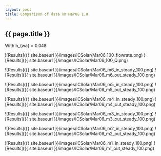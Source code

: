 ```yaml
---
layout: post
title: Comparison of data on Mar06 1.0
---
```

{{ page.title }}
-----------------
With h_{wa} = 0.048

![Results]({{ site.baseurl }}/images/ICSolar/Mar06_100_flowrate.png) ![Results]({{ site.baseurl }}/images/ICSolar/Mar06_100_Q.png)

![Results]({{ site.baseurl }}/images/ICSolar/Mar06_m6_in_steady_100.png) ![Results]({{ site.baseurl }}/images/ICSolar/Mar06_m6_out_steady_100.png)

![Results]({{ site.baseurl }}/images/ICSolar/Mar06_m5_in_steady_100.png) ![Results]({{ site.baseurl }}/images/ICSolar/Mar06_m5_out_steady_100.png)

![Results]({{ site.baseurl }}/images/ICSolar/Mar06_m4_in_steady_100.png) ![Results]({{ site.baseurl }}/images/ICSolar/Mar06_m4_out_steady_100.png)

![Results]({{ site.baseurl }}/images/ICSolar/Mar06_m3_in_steady_100.png) ![Results]({{ site.baseurl }}/images/ICSolar/Mar06_m3_out_steady_100.png)

![Results]({{ site.baseurl }}/images/ICSolar/Mar06_m2_in_steady_100.png) ![Results]({{ site.baseurl }}/images/ICSolar/Mar06_m2_out_steady_100.png)

![Results]({{ site.baseurl }}/images/ICSolar/Mar06_m1_in_steady_100.png) ![Results]({{ site.baseurl }}/images/ICSolar/Mar06_m1_out_steady_100.png)

